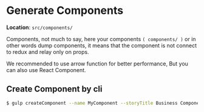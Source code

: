 

# Generate Components

<b>Location</b>: `src/components/`

Components, not much to say, here your components `( components/ )` or in other words dump components, it means that the component is not connect to redux and relay only on props.

We recommended to use arrow function for better performance, But you can also use React Component.

## Create Component by cli

``` sh
$ gulp createComponent --name MyComponent --storyTitle Business Components/MyComponent
```
